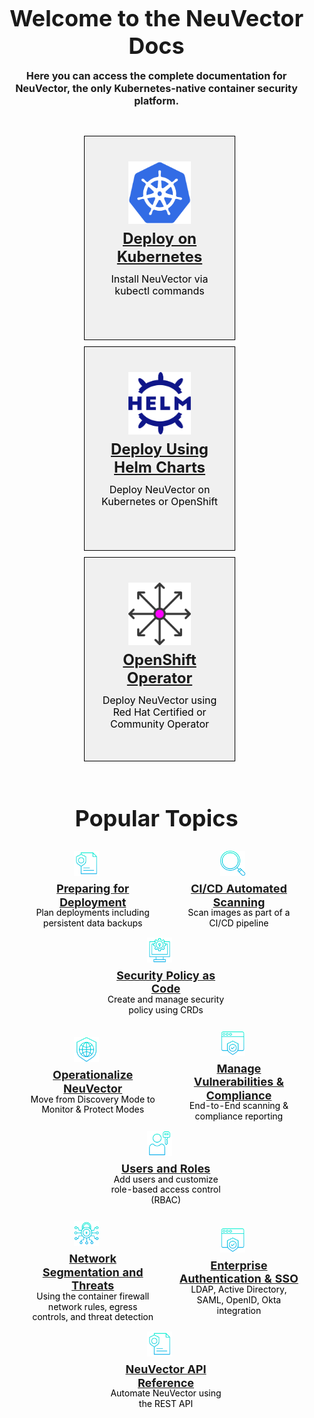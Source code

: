 <!-- <!DOCTYPE html> -->
<html>
<head>
<!-- Note: Grav does not apear to work with HTML <title> tag -->
<title>NeuVector Docs</title>
<style>
/********** BEGIN CSS ***********/
body {
	margin: 30px 30px !important; 
	background-color: none !important;
}
table {
	border-collapse: separate !important;
	border-spacing: 15px !important;
	background-color: none !important;
}
p {
	text-align: center !important;
	font-weight: normal !important;
	background-color: none !important;
	margin-left: 0px !important; 
	}
.titles {
	font-size: 42px !important; 
	margin-left: 0px !important; 
	font-weight: bold !important;
	text-align: center !important;
	padding-bottom: 0px !important;
	margin-bottom: -25px !important;
}
.subtitles {
	font-size: 18px !important; 
	font-weight: bold !important; 
	text-align: center !important;
	margin-left: 40px !important; 
}
.mainoptions {
	/* viewport max-width adjustment for 3 across main options */
	max-width: 210px !important;
	/* fix for center option box sized smaller at 1200px */
	min-width: 200px !important;
	border: 1px solid black !important;	
	background-color: #f0f0f0 !important;
	/* viewport breakpoint test color 
	background-color: tomato !important; */
	/* padding adjustment for main icons, top & bottom set to 0 */
	padding-top: 0px !important;
	padding-right: 20px !important;
	padding-bottom: 0px !important;
	padding-left: 20px !important;
	/* position adjustments for main section */
	position: relative !important;
	height: 420px !important;
}
/* position adjustments for main section */
.mainoptionicon {
	position: absolute !important;
	top: 40px !important;
    margin-left: auto !important;
    margin-right: auto !important;
    left: 0 !important;
    right: 0 !important;
}
/* override Grav framework CSS image control to position main option icons */
img {
 	margin: 0 !important;
}
.mainheadingcontainer {
	display: flex !important;
	flex-direction: row !important;
	text-align: center !important;
	/* postion adjustments for main section */
	margin-top: 90px !important;
}
.mainheadingcenter {
	text-align: center !important;
	margin: auto !important;
}
.mainheading {
	font-size: 36px !important; 
	text-align: center !important;
	font-weight: bold !important;
	color: green !important;
	background-color: none !important;
	margin-bottom: 0px !important;
	/* line height adjust for box re-sizing */
	line-height: 1.2 !important;
	padding-bottom: 10px !important;
}
.maintext {
	font-size: 20px !important; 
	text-align: center !important;
	color: black !important;
	background-color: none !important;
	line-height: 1.2 !important;
	margin-top: 0px !important;
}
.poptopic {
	text-align: center !important;
	background-color: none !important;
	border: none !important;
	min-width: 220px !important;
	padding-top: 0px !important;
	padding-right: 10px !important;
	padding-bottom: 0px !important;
	padding-left: 10px !important;
}
.poptopictitle {
	font-size: 20px !important;
	font-weight: bold !important;
	text-align: center !important;
	color: green !important;
	background-color: none !important;
	margin-top: 40px !important;
	line-height: 99% !important;
	padding-top: 0px !important;
	padding-right: 0px !important;
	padding-bottom: 10px !important;
	padding-left: 20px !important;
	line-height: 1.2 !important;
}
.poptopictext {
	font-size: 16px !important;
	font-weight: normal !important;
	text-align: center !important;
	color: black !important;
	background-color: none !important;
	margin-top: -30px !important;
	line-height: 1.2 !important;
	padding-top: 0px !important;
	padding-right: 0px !important;
	padding-bottom: 0px !important;
	padding-left: 20px !important;
}
.poptopicicon {
	margin: auto !important;
	position: relative !important;
}
.poptopiccontainer {
	display: flex !important;
	flex-direction: row !important;
	text-align: center !important;
}
.poptopictextcenter {
	text-align: center !important;
	margin: auto !important;
}
@media (max-width: 1600px) {
	#chapter {
	margin-left: -50px !important;
	}
	.mainoptions {
		border: 1px solid black !important;
		background-color: none !important;
		/* viewport breakpoint test color 
		background-color: yellow !important; */
	}
	.mainheading {
		font-size: 30px !important; 
		 margin-top: 50px !important; 
		/* line height adjust for box re-sizing */
		line-height: 1.2 !important;
	}
	.maintext {
		font-size: 16px !important;
		padding: 1px 1px !important;
	}	
	.poptopiccontainer {
		display: flex !important;
		flex-direction: column !important;
		margin-bottom: -40px !important;
	}
	.poptopicicon {
		margin-top: 20px !important;
	}
	.poptopictextcenter {
		margin-top: -20px !important;
	}
}
@media (max-width: 1200px) {
	table, tr, td {
		/* inline-block enables stepped browser sizing */
		display: inline-block !important;
		text-align: center !important;
		margin: 5px !important;
		padding-left: 0px !important;
		padding-right: 0px !important;
	}
	.poptopiccontainer {
		flex-direction: column !important;
		}
	.titles {
		font-size: 36px !important; 
		text-align: center !important;
		margin-bottom: 0px !important;
	}
	.subtitles {
		font-size: 16px !important; 
		text-align: center !important;
		margin-left: 0px !important;
	}
	.mainheadingcontainer {
		margin-top: 190px !important;
	}
	.mainoptions {
		/* max-width adjustment to hold 3 across main headings */
		max-width: 185px !important;
		border: 1px solid black !important;
		min-height: 325px !important;
		max-height: 325px !important;
		background-color: none !important;
		/* 	viewport breakpoint test color 
		background-color: lightgreen !important; */
		}	
	.mainheading {
		font-size: 24px !important; 
		margin-top: -40px !important;
		/* line height adjust for box re-sizing */
		line-height: 1.2 !important;
	}
	.maintext {
		font-size: 16px !important;
		padding: 1px 1px !important;
		}
	.poptopic {
		max-width: 100px !important;
		padding-top: 0px !important;
		padding-right: 0px !important;
		padding-bottom: 0px !important;
		padding-left: 0px !important;
		}	
	.poptopicicon {
		text-align: center !important;
		margin-top: 0px !important;
		margin-bottom: 10px !important;
		margin-right: auto !important;
		margin-left: auto !important;
	}
	.poptopictitle {
		font-size: 18px !important;
		margin-top: 0px !important;
	}
	.poptopictext {
		font-size: 14px !important;
		max-width: 250px !important;
	}
	.poptopiccontainer {
		display: flex !important;
		flex-direction: column !important;
		margin-bottom: -10px !important;
		}
	.poptopictextcenter {
		margin-top: auto !important;
	}
}
/**********  END CSS **********/

</style>
</head>

<body>
	<p class="titles">Welcome to the NeuVector Docs</p>
	<p class="subtitles">Here you can access the complete documentation for NeuVector, the only Kubernetes-native container security platform.</p>

<table style="border: none">	
<tr>		
	<td class="mainoptions"> <img src="install-neuvector-icon.png" width="100" height="100" class="mainoptionicon">
	<span class="mainheadingcontainer">
		<div class="mainheadingcenter">
			<p class="mainheading"><a href="/deploying/kubernetes">Deploy on Kubernetes<a></p> 
			<p class="maintext">Install NeuVector via kubectl commands</p> 
		</div>
	</span>
	</td>
	<td class="mainoptions"> <img src="helm-chart-icon.png" width="100" height="100" class="mainoptionicon">
	<span class="mainheadingcontainer">
		<div class="mainheadingcenter">
			<p class="mainheading"><a href="https://github.com/neuvector/neuvector-helm">Deploy Using Helm Charts<a></p> 
			<p class="maintext">Deploy NeuVector on Kubernetes or OpenShift</p> 
		</div>
	</span>
	</td>
	<td class="mainoptions"> <img src="deploy-neuvector-icon.png" width="100" height="100" class="mainoptionicon">
		<span class="mainheadingcontainer">
		<div class="mainheadingcenter">
			<p class="mainheading"><a href="/deploying/production/operators">OpenShift Operator<a></p>
			<p class="maintext">Deploy NeuVector using Red Hat Certified or Community Operator</p>
		</div>
	</span>
	</td>
</tr>
</table>
<p class="titles">Popular Topics</p>
<!-- Popular Topics Row #1 -->
<table style="border: none">
<tr>		
<!-- r1c1 -->	
	<td class="poptopic"> 
	<span class="poptopiccontainer">
		<img src="poptopic-r2c2.png" width="40" height="40" class="poptopicicon"> 
			<div class="poptopictextcenter">
				<p class="poptopictitle"><a href="/deploying/production">Preparing for Deployment<a></p>
				<p class="poptopictext">Plan deployments including persistent data backups</p>
			</div>	
	</span>
	</td>
<!-- r1c2 -->	
	<td class="poptopic"> 
	<span class="poptopiccontainer">
		<img src="poptopic-r1c1.png" width="40" height="40" class="poptopicicon"> 
			<div class="poptopictextcenter">
				<p class="poptopictitle"><a href="/scanning/build">CI/CD Automated Scanning<a></p>
				<p class="poptopictext">Scan images as part of a CI/CD pipeline</p>
			</div>	
	</span>
	</td>
<!-- r1c3 -->	
	<td class="poptopic"> 
	<span class="poptopiccontainer">
		<img src="poptopic-r1c3.png" width="40" height="40" class="poptopicicon"> 
			<div class="poptopictextcenter">
				<p class="poptopictitle"><a href="/policy/usingcrd">Security Policy as Code<a></p>
				<p class="poptopictext">Create and manage security policy using CRDs</p>
			</div>	
	</span>
	</td>
</tr>

<!-- Popular Topics Row #2 -->
<tr>
<!-- r2c1 -->	
	<td class="poptopic"> 
	<span class="poptopiccontainer">
		<img src="poptopic-r2c1.png" width="40" height="40" class="poptopicicon"> 
			<div class="poptopictextcenter">
				<p class="poptopictitle"><a href="/policy/modes">Operationalize NeuVector<a></p>
				<p class="poptopictext">Move from Discovery Mode to Monitor & Protect Modes</p>
			</div>	
	</span>
	</td>
<!-- r2c2 -->	
	<td class="poptopic"> 
	<span class="poptopiccontainer">
		<img src="poptopic-r3c2.png" width="40" height="40" class="poptopicicon"> 
			<div class="poptopictextcenter">
				<p class="poptopictitle"><a href="/scanning/scanning">Manage Vulnerabilities & Compliance<a></p>
				<p class="poptopictext">End-to-End scanning & compliance reporting</p>
			</div>
	</span>
	</td>
<!-- r2c3 -->			
	<td class="poptopic"> 
	<span class="poptopiccontainer">
		<img src="poptopic-r2c3.png" width="40" height="40" class="poptopicicon"> 
			<div class="poptopictextcenter">
				<p class="poptopictitle"><a href="/configuration/users">Users and Roles<a></p>
				<p class="poptopictext">Add users and customize role-based access control (RBAC)</p></td>
			</div>	
	</span>
	</td>	
</tr>	

<!-- Popular Topics Row #3 -->
<tr>
<!-- r3c1 -->	
	<td class="poptopic"> 
	<span class="poptopiccontainer">
		<img src="poptopic-r3c1.png" width="40" height="40" class="poptopicicon"> 
			<div class="poptopictextcenter">
				<p class="poptopictitle"><a href="/policy/networkrules">Network Segmentation and Threats<a></p>
				<p class="poptopictext">Using the container firewall network rules, egress controls, and threat detection</p>
			</div>
	</span>
	</td>
<!-- r3c2 -->		
	<td class="poptopic"> 
	<span class="poptopiccontainer">
		<img src="poptopic-r3c2.png" width="40" height="40" class="poptopicicon"> 
			<div class="poptopictextcenter">
				<p class="poptopictitle"><a href="/integration/integration">Enterprise Authentication & SSO<a></p>
				<p class="poptopictext">LDAP, Active Directory, SAML, OpenID, Okta integration</p>
			</div>	
	</span>
	</td>
<!-- r3c3 -->		
	<td class="poptopic"> 
	<span class="poptopiccontainer">
		<img src="poptopic-r2c2.png" width="40" height="40" class="poptopicicon"> 
			<div class="poptopictextcenter">
				<p class="poptopictitle"><a href="/automation/automation">NeuVector API Reference<a></p>
				<p class="poptopictext">Automate NeuVector using the REST API</p>
			</div>
	</span>
	</td>
</tr>	
</table>
</body>
</html>
		 
